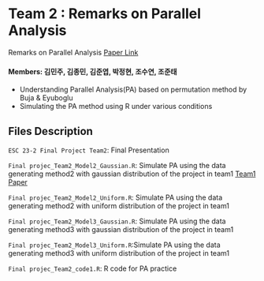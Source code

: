 # Team 2 : Remarks on Parallel Analysis
Remarks on Parallel Analysis [Paper Link](https://pubmed.ncbi.nlm.nih.gov/26811132/)
#### Members: 김민주, 김종민, 김준엽, 박정현, 조수연, 조준태
- Understanding Parallel Analysis(PA) based on permutation method by Buja & Eyuboglu
- Simulating the PA method using R under various conditions


## Files Description
``ESC 23-2 Final Project Team2``: Final Presentation

`Final projec_Team2_Model2_Gaussian.R`: Simulate PA using the data generating method2 with gaussian distribution of the project in team1 [Team1 Paper](https://arxiv.org/abs/1909.10710)

`Final projec_Team2_Model2_Uniform.R`: Simulate PA using the data generating method2 with uniform distribution of the project in team1

`Final projec_Team2_Model3_Gaussian.R`: Simulate PA using the data generating method3 with gaussian distribution of the project in team1

`Final projec_Team2_Model3_Uniform.R`:Simulate PA using the data generating method3 with uniform distribution of the project in team1

`Final projec_Team2_code1.R`: R code for PA practice
